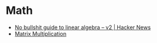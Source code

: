 # Math
* [No bullshit guide to linear algebra – v2 | Hacker News](https://news.ycombinator.com/item?id=14115685)
* [Matrix Multiplication](http://matrixmultiplication.xyz/)
